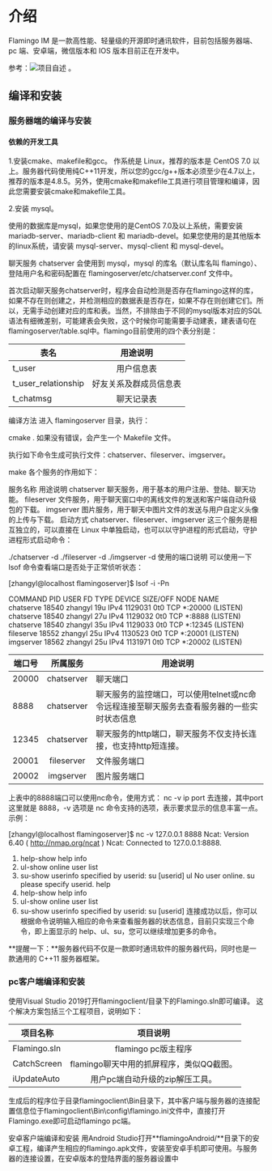 # 介绍
Flamingo IM 是一款高性能、轻量级的开源即时通讯软件，目前包括服务器端、pc 端、安卓端，微信版本和 IOS 版本目前正在开发中。

参考：![项目自述](https://github.com/balloonwj/flamingo#readme) 。

## 编译和安装
### 服务器端的编译与安装
#### 依赖的开发工具

1.安装cmake、makefile和gcc。
​作系统是 Linux，推荐的版本是 CentOS 7.0 以上。服务器代码使用纯C++11开发，所以您的gcc/g++版本必须至少在4.7以上，推荐的版本是4.8.5。另外，使用cmake和makefile工具进行项目管理和编译，因此您需要安装cmake和makefile工具。

2.安装 mysql。

使用的数据库是mysql，如果您使用的是CentOS 7.0及以上系统，需要安装 mariadb-server、mariadb-client 和 mariadb-devel。如果您使用的是其他版本的linux系统，请安装 mysql-server、mysql-client 和 mysql-devel。

聊天服务 chatserver 会使用到 mysql，mysql 的库名（默认库名叫 flamingo）、登陆用户名和密码配置在 flamingoserver/etc/chatserver.conf 文件中。

首次启动聊天服务chatserver时，程序会自动检测是否存在flamingo这样的库，如果不存在则创建之，并检测相应的数据表是否存在，如果不存在则创建它们。所以，无需手动创建对应的库和表。当然，不排除由于不同的mysql版本对应的SQL语法有细微差别，可能建表会失败，这个时候你可能需要手动建表，建表语句在flamingoserver/table.sql中。flamingo目前使用的四个表分别是：

表名|用途说明
--|:--:
t_user|用户信息表
t_user_relationship|好友关系及群成员信息表
t_chatmsg|聊天记录表

编译方法
进入 flamingoserver 目录，执行：

cmake .
如果没有错误，会产生一个 Makefile 文件。

执行如下命令生成可执行文件：chatserver、fileserver、imgserver。

make
各个服务的作用如下：

服务名称	用途说明
chatserver	聊天服务，用于基本的用户注册、登陆、聊天功能。
fileserver	文件服务，用于聊天窗口中的离线文件的发送和客户端自动升级包的下载。
imgserver	图片服务，用于聊天中图片文件的发送与用户自定义头像的上传与下载。
启动方式
chatserver、fileserver、imgserver 这三个服务是相互独立的，可以直接在 Linux 中单独启动，也可以以守护进程的形式启动，守护进程形式启动命令：

./chatserver -d
./fileserver -d
./imgserver -d
使用的端口说明
可以使用一下 lsof 命令查看端口是否处于正常侦听状态：

[zhangyl@localhost flamingoserver]$ lsof -i -Pn

COMMAND     PID    USER   FD   TYPE  DEVICE SIZE/OFF NODE NAME  
chatserve 18540 zhangyl   19u  IPv4 1129031      0t0  TCP *:20000 (LISTEN)  
chatserve 18540 zhangyl   27u  IPv4 1129032      0t0  TCP *:8888 (LISTEN)  
chatserve 18540 zhangyl   35u  IPv4 1129033      0t0  TCP *:12345 (LISTEN)  
fileserve 18552 zhangyl   25u  IPv4 1130523      0t0  TCP *:20001 (LISTEN)  
imgserver 18562 zhangyl   25u  IPv4 1131971      0t0  TCP *:20002 (LISTEN)

端口号|所属服务|用途说明
--|:--:|--
20000|chatserver|聊天端口
8888|chatserver|聊天服务的监控端口，可以使用telnet或nc命令远程连接至聊天服务去查看服务器的一些实时状态信息
12345|chatserver|聊天服务的http端口，聊天服务不仅支持长连接，也支持http短连接。
20001|fileserver|文件服务端口
20002|imgserver|图片服务端口  

上表中的8888端口可以使用nc命令，使用方式： nc -v ip port 去连接，其中port这里就是 8888，-v 选项是 nc 命令支持的选项，表示要求显示的信息丰富一点。示例：

[zhangyl@localhost flamingoserver]$ nc -v 127.0.0.1 8888
Ncat: Version 6.40 ( http://nmap.org/ncat )
Ncat: Connected to 127.0.0.1:8888.
1. help-show help info
2. ul-show online user list
3. su-show userinfo specified by userid: su [userid]
ul
No user online.
su
please specify userid.
help
1. help-show help info
2. ul-show online user list
3. su-show userinfo specified by userid: su [userid]
连接成功以后，你可以根据命令说明输入相应的命令来查看服务器的状态信息，目前只实现三个命令，即上面显示的 help、ul、su，您可以继续增加更多的命令。

**提醒一下：**服务器代码不仅是一款即时通讯软件的服务器代码，同时也是一款通用的 C++11 服务器框架。

### pc客户端编译和安装
使用Visual Studio 2019打开flamingoclient/目录下的Flamingo.sln即可编译。
这个解决方案包括三个工程项目，说明如下：


项目名称|项目说明
--|:--:	
Flamingo.sln|flamingo pc版主程序
CatchScreen|flamingo聊天中用的抓屏程序，类似QQ截图。
iUpdateAuto|用户pc端自动升级的zip解压工具。

​ 生成后的程序位于目录flamingoclient\Bin目录下，其中客户端与服务器的连接配置信息位于flamingoclient\Bin\config\flamingo.ini文件中，直接打开Flamingo.exe即可启动flamingo pc端。

安卓客户端编译和安装
用Android Studio打开**flamingoAndroid/**目录下的安卓工程，编译产生相应的flamingo.apk文件，安装至安卓手机即可使用。与服务器的连接设置，在安卓版本的登陆界面的服务器设置中

